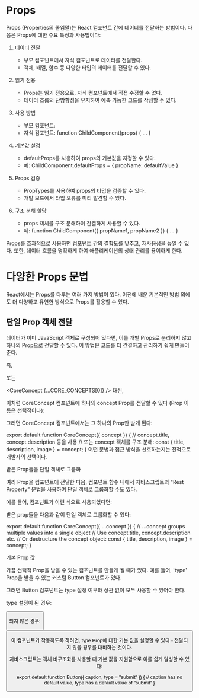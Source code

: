 # Props

Props (Properties의 줄임말)는 React 컴포넌트 간에 데이터를 전달하는 방법이다. 다음은 Props에 대한 주요 특징과 사용법이다:

1. 데이터 전달

   - 부모 컴포넌트에서 자식 컴포넌트로 데이터를 전달한다.
   - 객체, 배열, 함수 등 다양한 타입의 데이터를 전달할 수 있다.

2. 읽기 전용

   - Props는 읽기 전용으로, 자식 컴포넌트에서 직접 수정할 수 없다.
   - 데이터 흐름의 단방향성을 유지하여 예측 가능한 코드를 작성할 수 있다.

3. 사용 방법

   - 부모 컴포넌트: <ChildComponent propName={value} />
   - 자식 컴포넌트: function ChildComponent(props) { ... }

4. 기본값 설정

   - defaultProps를 사용하여 props의 기본값을 지정할 수 있다.
   - 예: ChildComponent.defaultProps = { propName: defaultValue }

5. Props 검증

   - PropTypes를 사용하여 props의 타입을 검증할 수 있다.
   - 개발 모드에서 타입 오류를 미리 발견할 수 있다.

6. 구조 분해 할당
   - props 객체를 구조 분해하여 간결하게 사용할 수 있다.
   - 예: function ChildComponent({ propName1, propName2 }) { ... }

Props를 효과적으로 사용하면 컴포넌트 간의 결합도를 낮추고, 재사용성을 높일 수 있다. 또한, 데이터 흐름을 명확하게 하여 애플리케이션의 상태 관리를 용이하게 한다.

# 다양한 Props 문법

React에서는 Props를 다루는 여러 가지 방법이 있다. 이전에 배운 기본적인 방법 외에도 더 다양하고 유연한 방식으로 Props를 활용할 수 있다.

## 단일 Prop 객체 전달

데이터가 이미 JavaScript 객체로 구성되어 있다면, 이를 개별 Props로 분리하지 않고 하나의 Prop으로 전달할 수 있다. 이 방법은 코드를 더 간결하고 관리하기 쉽게 만들어 준다.

즉,

<CoreConcept
  title={CORE_CONCEPTS[0].title}
  description={CORE_CONCEPTS[0].description}  
  image={CORE_CONCEPTS[0].image} />
또는

<CoreConcept
{...CORE_CONCEPTS[0]} />
대신,

이처럼 CoreConcept 컴포넌트에 하나의 concept Prop를 전달할 수 있다 (Prop 이름은 선택적이다):

<CoreConcept
  concept={CORE_CONCEPTS[0]} />
그러면 CoreConcept 컴포넌트에서는 그 하나의 Prop만 받게 된다:

export default function CoreConcept({ concept }) {
// concept.title, concept.description 등을 사용
// 또는 concept 객체를 구조 분해: const { title, description, image } = concept;
}
어떤 문법과 접근 방식을 선호하는지는 전적으로 개발자의 선택이다.

받은 Prop들을 단일 객체로 그룹화

여러 Prop을 컴포넌트에 전달한 다음, 컴포넌트 함수 내에서 자바스크립트의 "Rest Property" 문법을 사용하여 단일 객체로 그룹화할 수도 있다.

예를 들어, 컴포넌트가 이런 식으로 사용되었다면:

<CoreConcept
  title={CORE_CONCEPTS[0].title}
  description={CORE_CONCEPTS[0].description}  
  image={CORE_CONCEPTS[0].image} />

받은 prop들을 다음과 같이 단일 객체로 그룹화할 수 있다:

export default function CoreConcept({ ...concept }) {
// ...concept groups multiple values into a single object
// Use concept.title, concept.description etc.
// Or destructure the concept object: const { title, description, image } = concept;
}

기본 Prop 값

가끔 선택적 Prop을 받을 수 있는 컴포넌트를 만들게 될 때가 있다. 예를 들어, 'type' Prop을 받을 수 있는 커스텀 Button 컴포넌트가 있다.

그러면 Button 컴포넌트는 type 설정 여부와 상관 없이 모두 사용할 수 있어야 한다.

type 설정이 된 경우:

<Button type="submit" caption="My Button" />

되지 않은 경우:

<Button caption="My Button" />

이 컴포넌트가 작동하도록 하려면, type Prop에 대한 기본 값을 설정할 수 있다 - 전달되지 않을 경우를 대비하는 것이다.

자바스크립트는 객체 비구조화를 사용할 때 기본 값을 지원함으로 이를 쉽게 달성할 수 있다:

export default function Button({ caption, type = "submit" }) {
// caption has no default value, type has a default value of "submit"
}

